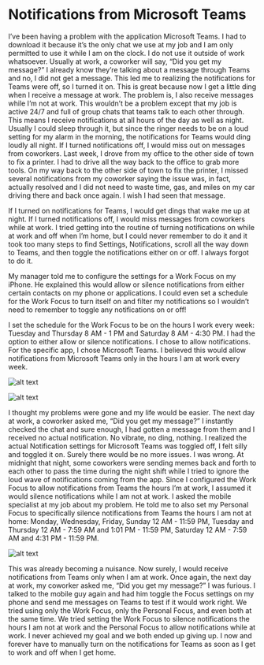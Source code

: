 # Notifications from Microsoft Teams

I’ve been having a problem with the application Microsoft Teams. I had to download it because it’s the only chat we use at my job and I am only permitted to use it while I am on the clock. I do not use it outside of work whatsoever. 
Usually at work, a coworker will say, “Did you get my message?” I already know they’re talking about a message through Teams and no, I did not get a message. This led me to realizing the notifications for Teams were off, so I turned it on.
This is great because now I get a little ding when I receive a message at work. The problem is, I also receive messages while I’m not at work. This wouldn’t be a problem except that my job is active 24/7 and full of group chats that teams talk to each other through. This means I receive notifications at all hours of the day as well as night. Usually I could sleep through it, but since the ringer needs to be on a loud setting for my alarm in the morning, the notifications for Teams would ding loudly all night.
If I turned notifications off, I would miss out on messages from coworkers. Last week, I drove from my office to the other side of town to fix a printer. I had to drive all the way back to the office to grab more tools. On my way back to the other side of town to fix the printer, I missed several notifications from my coworker saying the issue was, in fact, actually resolved and I did not need to waste time, gas, and miles on my car driving there and back once again. I wish I had seen that message.

If I turned on notifications for Teams, I would get dings that wake me up at night. If I turned notifications off, I would miss messages from coworkers while at work. I tried getting into the routine of turning notifications on while at work and off when I’m home, but I could never remember to do it and it took too many steps to find Settings, Notifications, scroll all the way down to Teams, and then toggle the notifications either on or off. I always forgot to do it.

My manager told me to configure the settings for a Work Focus on my iPhone. He explained this would allow or silence notifications from either certain contacts on my phone or applications. I could even set a schedule for the Work Focus to turn itself on and filter my notifications so I wouldn’t need to remember to toggle any notifications on or off!

I set the schedule for the Work Focus to be on the hours I work every week: 
Tuesday and Thursday 8 AM - 1 PM and Saturday 8 AM - 4:30 PM. 
I had the option to either allow or silence notifications. I chose to allow notifications.
For the specific app, I chose Microsoft Teams. I believed this would allow notifications from Microsoft Teams only in the hours I am at work every week.


![alt text](assets/286504A8-0769-4ECB-B2BF-4ED01C49B426.png)

![alt text](assets/9F13158B-AE11-4308-AC67-73208B63972C.png)

I thought my problems were gone and my life would be easier. 
The next day at work, a coworker asked me, “Did you get my message?” I instantly checked the chat and sure enough, I had gotten a message from them and I received no actual notification. No vibrate, no ding, nothing.
I realized the actual Notification settings for Microsoft Teams was toggled off, I felt silly and toggled it on. Surely there would be no more issues. I was wrong.
At midnight that night, some coworkers were sending memes back and forth to each other to pass the time during the night shift while I tried to ignore the loud wave of notifications coming from the app. Since I configured the Work Focus to allow notifications from Teams the hours I’m at work, I assumed it would silence notifications while I am not at work. 
I asked the mobile specialist at my job about my problem. He told me to also set my Personal Focus to specifically silence notifications from Teams the hours I am not at home:
Monday, Wednesday, Friday, Sunday 12 AM - 11:59 PM,
Tuesday and Thursday 12 AM - 7:59 AM and 1:01 PM - 11:59 PM,
Saturday 12 AM - 7:59 AM and 4:31 PM - 11:59 PM.


![alt text](assets/31D45B23-6B73-4F35-B8B7-12AEA1D5F938.png)

This was already becoming a nuisance. 
Now surely, I would receive notifications from Teams only when I am at work.
Once again, the next day at work, my coworker asked me, “Did you get my message?”
I was furious. I talked to the mobile guy again and had him toggle the Focus settings on my phone and send me messages on Teams to test if it would work right.
We tried using only the Work Focus, only the Personal Focus, and even both at the same time. We tried setting the Work Focus to silence notifications the hours I am not at work and the Personal Focus to allow notifications while at work.
I never achieved my goal and we both ended up giving up. I now and forever have to manually turn on the notifications for Teams as soon as I get to work and off when I get home. 
